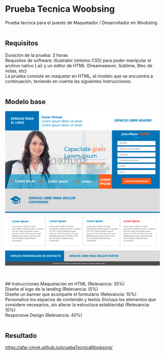 # Prueba Tecnica Woobsing
Prueba tecnica para el puesto de Maquetador / Desarrollador en Woobsing
<br>
<br>
## Requisitos
Duración de la prueba: 3 horas <br>
Requisitos de software: Illustrator (mínimo CS5) para poder manipular el archivo nativo (.ai) y un editor de HTML (Dreamweaver, Sublime, Bloc de notas, etc) <br>
La prueba consiste en maquetar en HTML, el modelo que se encuentra a continuación, teniendo en cuenta las siguientes Instrucciones:
<br>
<br>

## Modelo base
![Sitio web base de referencia](https://raw.githubusercontent.com/afar-cmyk/pruebaTecnicaWoobsing/master/img/landing-PRUEBA.jpg)

<br>
<br>
## Instrucciones
Maquetación en HTML (Relevancia: 35%) <br>
Diseñe el logo de la landing (Relevancia: (5%) <br>
Diseñe un banner que acompañe el formulario (Relevancia: 10%) <br>
Personalice los espacios de contenido y textos (Incluya los elementos que considere necesarios, sin alterar la estructura establecida) (Relevancia: 10%) <br>
Responsive Design (Relevancia: 40%)
<br>
<br>


## Resultado
https://afar-cmyk.github.io/pruebaTecnicaWoobsing/
